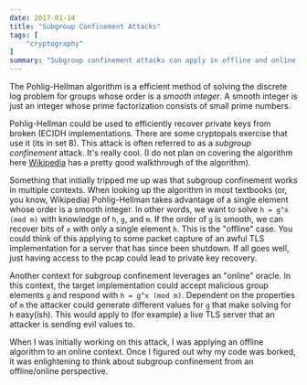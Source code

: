 ```yaml
---
date: 2017-01-14
title: "Subgroup Confinement Attacks"
tags: [
    "cryptography"
]
summary: "Subgroup confinement attacks can apply in offline and online contexts."
---
```


The Pohlig-Hellman algorithm is a efficient method of solving the discrete log
problem for groups whose order is a *smooth integer*. A smooth integer is just
an integer whose prime factorization consists of small prime numbers.

Pohlig-Hellman could be used to efficiently recover private keys from broken
(EC)DH implementations. There are some cryptopals exercise that use it (its in
set 8). This attack is often referred to as a *subgroup confinement* attack.
It's really cool. (I do not plan on covering the algorithm here
[Wikipedia](https://en.wikipedia.org/wiki/Pohlig%E2%80%93Hellman_algorithm) has
a pretty good walkthrough of the algorithm).

Something that initially tripped me up was that subgroup confinement works in
multiple contexts. When looking up the algorithm in most textbooks (or, you
know, Wikipedia) Pohlig-Hellman takes advantage of a single element whose order
is a smooth integer. In other words, we want to solve `h = g^x (mod m)` with
knowledge of `h`, `g`, and `m`. If the order of `g` is smooth, we can recover
bits of `x` with only a single element `h`. This is the "offline" case. You
could think of this applying to some packet capture of an awful TLS
implementation for a server that has since been shutdown. If all goes well, just
having access to the pcap could lead to private key recovery.

Another context for subgroup confinement leverages an "online" oracle. In
this context, the target implementation could accept malicious group elements
`g` and respond with `h = g^x (mod m)`. Dependent on the properties of `m` the
attacker could generate different values for `g` that make solving for `h`
easy(ish). This would apply to (for example) a live TLS server that an attacker
is sending evil values to.

When I was initially working on this attack, I was applying an offline
algorithm to an online context. Once I figured out why my code was borked, it
was enlightening to think about subgroup confinement from an offline/online perspective.
